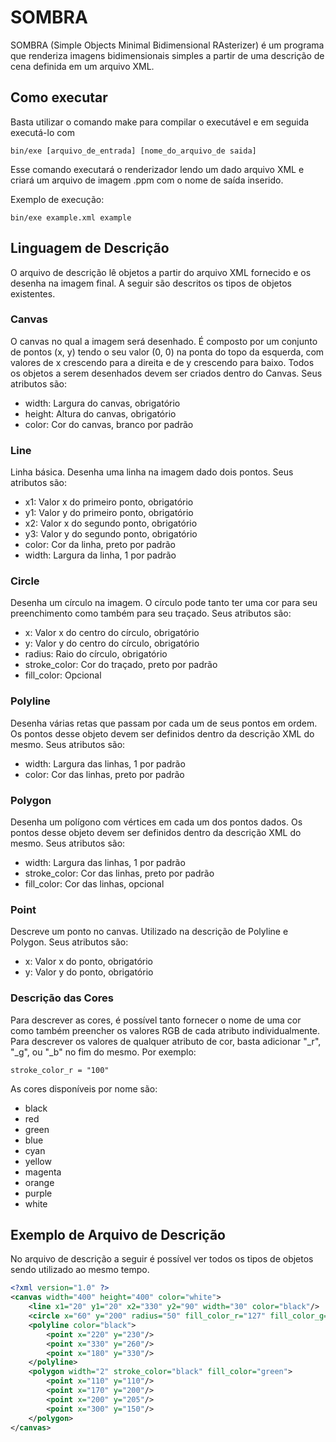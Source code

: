 # SOMBRA
SOMBRA (Simple Objects Minimal Bidimensional RAsterizer) é um programa que renderiza imagens bidimensionais simples a partir de uma descrição de cena definida em um arquivo XML.

## Como executar
Basta utilizar o comando make para compilar o executável e em seguida executá-lo com
````
bin/exe [arquivo_de_entrada] [nome_do_arquivo_de saida]
````
Esse comando executará o renderizador lendo um dado arquivo XML e criará um arquivo de imagem .ppm com o nome de saída inserido.

Exemplo de execução:
````
bin/exe example.xml example
````

## Linguagem de Descrição
O arquivo de descrição lê objetos a partir do arquivo XML fornecido e os desenha na imagem final. A seguir são descritos os tipos de objetos existentes.

### Canvas
O canvas no qual a imagem será desenhado. É composto por um conjunto de pontos (x, y) tendo o seu valor (0, 0) na ponta do topo da esquerda, com valores de x crescendo para a direita e de y crescendo para baixo. Todos os objetos a serem desenhados devem ser criados dentro do Canvas. Seus atributos são:
* width: Largura do canvas, obrigatório
* height: Altura do canvas, obrigatório
* color: Cor do canvas, branco por padrão

### Line
Linha básica. Desenha uma linha na imagem dado dois pontos. Seus atributos são:
* x1: Valor x do primeiro ponto, obrigatório
* y1: Valor y do primeiro ponto, obrigatório
* x2: Valor x do segundo ponto, obrigatório
* y3: Valor y do segundo ponto, obrigatório
* color: Cor da linha, preto por padrão
* width: Largura da linha, 1 por padrão

### Circle
Desenha um círculo na imagem. O círculo pode tanto ter uma cor para seu preenchimento como também para seu traçado. Seus atributos são:
* x: Valor x do centro do círculo, obrigatório
* y: Valor y do centro do círculo, obrigatório
* radius: Raio do círculo, obrigatório
* stroke_color: Cor do traçado, preto por padrão
* fill_color: Opcional

### Polyline
Desenha várias retas que passam por cada um de seus pontos em ordem. Os pontos desse objeto devem ser definidos dentro da descrição XML do mesmo. Seus atributos são:
* width: Largura das linhas, 1 por padrão
* color: Cor das linhas, preto por padrão

### Polygon
Desenha um polígono com vértices em cada um dos pontos dados. Os pontos desse objeto devem ser definidos dentro da descrição XML do mesmo. Seus atributos são:
* width: Largura das linhas, 1 por padrão
* stroke_color: Cor das linhas, preto por padrão
* fill_color: Cor das linhas, opcional

### Point
Descreve um ponto no canvas. Utilizado na descrição de Polyline e Polygon. Seus atributos são:
* x: Valor x do ponto, obrigatório
* y: Valor y do ponto, obrigatório

### Descrição das Cores
Para descrever as cores, é possível tanto fornecer o nome de uma cor como também preencher os valores RGB de cada atributo individualmente. Para descrever os valores de qualquer atributo de cor, basta adicionar "_r", "_g", ou "_b" no fim do mesmo. Por exemplo: 
````
stroke_color_r = "100"
````
As cores disponíveis por nome são:
* black
* red
* green
* blue
* cyan
* yellow
* magenta
* orange
* purple
* white

## Exemplo de Arquivo de Descrição
No arquivo de descrição a seguir é possível ver todos os tipos de objetos sendo utilizado ao mesmo tempo.
```` xml
<?xml version="1.0" ?>
<canvas width="400" height="400" color="white">
	<line x1="20" y1="20" x2="330" y2="90" width="30" color="black"/>
	<circle x="60" y="200" radius="50" fill_color_r="127" fill_color_g="34" fill_color_b="56" stroke_color="black"/>
	<polyline color="black">
		<point x="220" y="230"/>
		<point x="330" y="260"/>
		<point x="180" y="330"/>
	</polyline>
	<polygon width="2" stroke_color="black" fill_color="green">
		<point x="110" y="110"/>
		<point x="170" y="200"/>
		<point x="200" y="205"/>
		<point x="300" y="150"/>
	</polygon>
</canvas>
````